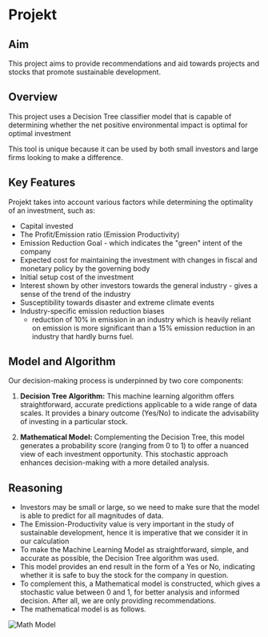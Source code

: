 # Projekt

## Aim
This project aims to provide recommendations and aid towards projects and stocks that promote sustainable development.

## Overview
This project uses a Decision Tree classifier model that is capable of determining whether 
the net positive environmental impact is optimal for optimal investment

This tool is unique because it can be used by both small investors and large firms looking to make a difference.

## Key Features
Projekt takes into account various factors while determining the optimality of an investment, such as:
-  Capital invested
- The Profit/Emission ratio (Emission Productivity)
- Emission Reduction Goal - which indicates the "green" intent of the company
- Expected cost for maintaining the investment with changes in fiscal and monetary policy by the governing body
- Initial setup cost of the investment
- Interest shown by other investors towards the general industry - gives a sense of the trend of the industry
- Susceptibility towards disaster and extreme climate events
- Industry-specific emission reduction biases
  - reduction of 10% in emission in an industry which is heavily reliant on emission is more significant than a 15% emission reduction in an industry that hardly burns fuel. 

## Model and Algorithm
Our decision-making process is underpinned by two core components:

1. **Decision Tree Algorithm:** This machine learning algorithm offers straightforward, accurate predictions applicable to a wide range of data scales. It provides a binary outcome (Yes/No) to indicate the advisability of investing in a particular stock.

2. **Mathematical Model:** Complementing the Decision Tree, this model generates a probability score (ranging from 0 to 1) to offer a nuanced view of each investment opportunity. This stochastic approach enhances decision-making with a more detailed analysis.


## Reasoning
- Investors may be small or large, so we need to make sure that the model is able to predict for all magnitudes of data.
- The Emission-Productivity value is very important in the study of sustainable development, hence it is imperative that we consider it in our calculation
- To make the Machine Learning Model as straightforward, simple, and accurate as possible, the Decision Tree algorithm was used.
- This model provides an end result in the form of a Yes or No, indicating whether it is safe to buy the stock for the company in question.
- To complement this, a Mathematical model is constructed, which gives a stochastic value between 0 and 1, for better analysis and informed decision. After all, we are only providing recommendations.
- The mathematical model is as follows.
  
![Math Model](https://github.com/aditya20-b/shaastra-encrypton-2023/assets/71256476/33dde29b-3b28-41b1-8474-1fbf0a604a4c)

